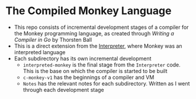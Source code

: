 # The Compiled Monkey Language

- This repo consists of incremental development stages of a compiler for the Monkey programming language, as created through *Writing a Compiler in Go* by Thorsten Ball
- This is a direct extension from the [Interpreter](https://github.com/Srivasu-U/Interpreter), where Monkey was an interpreted language
- Each subdirectory has its own incremental development
    - `interpreted-monkey` is the final stage from the `Interpreter` code. This is the base on which the compiler is started to be built
    - `c-monkey-v1` has the beginnings of a compiler and VM
    - `Notes` has the relevant notes for each subdirectory. Written as I went through each development stage